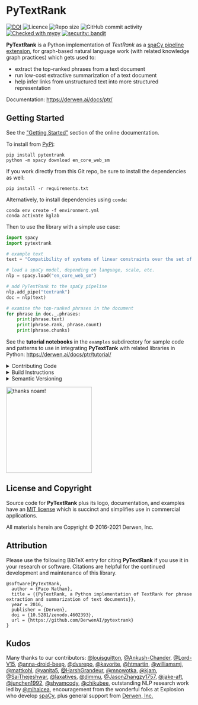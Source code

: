# PyTextRank

[![DOI](https://zenodo.org/badge/69814684.svg)](https://zenodo.org/badge/latestdoi/69814684)
![Licence](https://img.shields.io/github/license/DerwenAI/pytextrank)
![Repo size](https://img.shields.io/github/repo-size/DerwenAI/pytextrank)
![GitHub commit activity](https://img.shields.io/github/commit-activity/w/DerwenAI/pytextrank?style=plastic)
[![Checked with mypy](http://www.mypy-lang.org/static/mypy_badge.svg)](http://mypy-lang.org/)
[![security: bandit](https://img.shields.io/badge/security-bandit-yellow.svg)](https://github.com/PyCQA/bandit)

**PyTextRank** is a Python implementation of *TextRank* as a
[spaCy pipeline extension](https://spacy.io/universe/project/spacy-pytextrank),
for graph-based natural language work (with related knowledge graph
practices) which gets used to:

  - extract the top-ranked phrases from a text document
  - run low-cost extractive summarization of a text document
  - help infer links from unstructured text into more structured representation

Documentation: <https://derwen.ai/docs/ptr/>


## Getting Started

See the ["Getting Started"](https://derwen.ai/docs/ptr/start/)
section of the online documentation.

To install from [PyPi](https://pypi.python.org/pypi/pytextrank):
```
pip install pytextrank
python -m spacy download en_core_web_sm
```

If you work directly from this Git repo, be sure to install the
dependencies as well:
```
pip install -r requirements.txt
```

Alternatively, to install dependencies using `conda`:
```
conda env create -f environment.yml
conda activate kglab
```

Then to use the library with a simple use case:
```python
import spacy
import pytextrank

# example text
text = "Compatibility of systems of linear constraints over the set of natural numbers. Criteria of compatibility of a system of linear Diophantine equations, strict inequations, and nonstrict inequations are considered. Upper bounds for components of a minimal set of solutions and algorithms of construction of minimal generating sets of solutions for all types of systems are given. These criteria and the corresponding algorithms for constructing a minimal supporting set of solutions can be used in solving all the considered types systems and systems of mixed types."

# load a spaCy model, depending on language, scale, etc.
nlp = spacy.load("en_core_web_sm")

# add PyTextRank to the spaCy pipeline
nlp.add_pipe("textrank")
doc = nlp(text)

# examine the top-ranked phrases in the document
for phrase in doc._.phrases:
    print(phrase.text)
    print(phrase.rank, phrase.count)
    print(phrase.chunks)
```

See the **tutorial notebooks** in the `examples` subdirectory for
sample code and patterns to use in integrating **PyTextTank** with
related libraries in Python:
<https://derwen.ai/docs/ptr/tutorial/>


<details>
  <summary>Contributing Code</summary>

We welcome people getting involved as contributors to this open source
project!

For detailed instructions please see:
[CONTRIBUTING.md](https://github.com/DerwenAI/pytextrank/blob/main/CONTRIBUTING.md)
</details>

<details>
  <summary>Build Instructions</summary>

<strong>
Note: unless you are contributing code and updates,
in most use cases won't need to build this package locally.
</strong>

Instead, simply install from
[PyPi](https://pypi.python.org/pypi/pytextrank)
or use [Conda](https://docs.conda.io/).

To set up the build environment locally, see the 
["Build Instructions"](https://derwen.ai/docs/ptr/build/)
section of the online documentation.
</details>

<details>
  <summary>Semantic Versioning</summary>

Generally speaking the major release number of <strong>PyTextRank</strong> 
will track with the major release number of the associated <code>spaCy</code>
version.

See:
[changelog.txt](https://github.com/DerwenAI/pytextrank/blob/main/changelog.txt)
</details>

<img
 alt="thanks noam!"
 src="https://raw.githubusercontent.com/DerwenAI/pytextrank/main/docs/assets/noam.jpg"
 width="231"
/>


## License and Copyright

Source code for **PyTextRank** plus its logo, documentation, and examples
have an [MIT license](https://spdx.org/licenses/MIT.html) which is
succinct and simplifies use in commercial applications.

All materials herein are Copyright &copy; 2016-2021 Derwen, Inc.


## Attribution

Please use the following BibTeX entry for citing **PyTextRank** if you 
use it in your research or software.
Citations are helpful for the continued development and maintenance of
this library.

```
@software{PyTextRank,
  author = {Paco Nathan},
  title = {{PyTextRank, a Python implementation of TextRank for phrase extraction and summarization of text documents}},
  year = 2016,
  publisher = {Derwen},
  doi = {10.5281/zenodo.4602393},
  url = {https://github.com/DerwenAI/pytextrank}
}
```


## Kudos

Many thanks to our contributors:
[@louisguitton](https://github.com/louisguitton),
[@Ankush-Chander](https://github.com/Ankush-Chander),
[@Lord-V15](https://github.com/Lord-V15),
[@anna-droid-beep](https://github.com/anna-droid-beep),
[@dvsrepo](https://github.com/dvsrepo),
[@kavorite](https://github.com/kavorite),
[@htmartin](https://github.com/htmartin),
[@williamsmj](https://github.com/williamsmj/),
[@mattkohl](https://github.com/mattkohl),
[@vanita5](https://github.com/vanita5),
[@HarshGrandeur](https://github.com/HarshGrandeur),
[@mnowotka](https://github.com/mnowotka),
[@kjam](https://github.com/kjam),
[@SaiThejeshwar](https://github.com/SaiThejeshwar),
[@laxatives](https://github.com/laxatives),
[@dimmu](https://github.com/dimmu), 
[@JasonZhangzy1757](https://github.com/JasonZhangzy1757), 
[@jake-aft](https://github.com/jake-aft),
[@junchen1992](https://github.com/junchen1992),
[@shyamcody](https://github.com/shyamcody),
[@chikubee](https://github.com/chikubee),
outstanding NLP research work led by [@mihalcea](https://github.com/mihalcea),
encouragement from the wonderful folks at Explosion who develop [spaCy](https://github.com/explosion/spaCy),
plus general support from [Derwen, Inc.](https://derwen.ai/)
